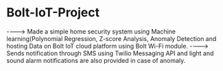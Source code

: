 # Bolt-IoT-Project
----> Made a simple home security system using Machine learning(Polynomial Regression, Z-score Analysis, Anomaly Detection and hosting Data on Bolt IoT cloud platform using Bolt Wi-Fi module.
                                       ----> Sends notification through SMS using Twilio Messaging API and light and sound alarm notifications are also provided in case of anomaly.
